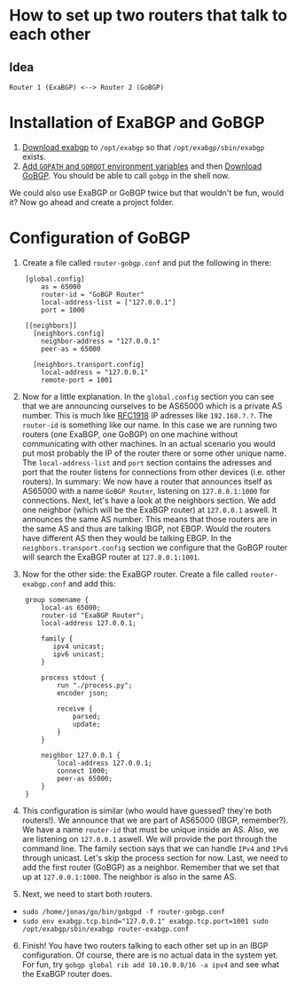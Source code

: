 # How to set up two routers that talk to each other

## Idea

    Router 1 (ExaBGP) <--> Router 2 (GoBGP)

# Installation of ExaBGP and GoBGP

1. [Download exabgp](https://github.com/Exa-Networks/exabgp/) to `/opt/exabgp` so that `/opt/exabgp/sbin/exabgp` exists.
2. [Add `GOPATH` and `GOROOT` environment variables](https://stackoverflow.com/questions/21001387/how-do-i-set-the-gopath-environment-variable-on-ubuntu-what-file-must-i-edit) and then [Download GoBGP](https://github.com/osrg/gobgp). You should be able to call `gobgp` in the shell now.

We could also use ExaBGP or GoBGP twice but that wouldn't be fun, would it? Now go ahead and create a project folder.

# Configuration of GoBGP

1. Create a file called `router-gobgp.conf` and put the following in there:
```
    [global.config]
        as = 65000
        router-id = "GoBGP Router"
        local-address-list = ["127.0.0.1"]
        port = 1000

    [[neighbors]]
      [neighbors.config]
        neighbor-address = "127.0.0.1"
        peer-as = 65000

      [neighbors.transport.config]
        local-address = "127.0.0.1"
        remote-port = 1001
```

2. Now for a little explanation. In the `global.config` section you can see that we are announcing ourselves to be AS65000 which is a private AS number. This is much like [RFC1918](https://en.wikipedia.org/wiki/Private_network) IP adresses like `192.168.?.?`. The `router-id` is something like our name. In this case we are running two routers (one ExaBGP, one GoBGP) on one machine without communicating with other machines. In an actual scenario you would put most probably the IP of the router there or some other unique name. The `local-address-list` and `port` section contains the adresses and port that the router listens for connections from other devices (i.e. other routers). In summary: We now have a router that announces itself as AS65000 with a name `GoBGP Router`, listening on `127.0.0.1:1000` for connections. Next, let's  have a look at the neighbors section. We add one neighbor (which will be the ExaBGP router) at `127.0.0.1` aswell. It announces the same AS number. This means that those routers are in the same AS and thus are talking IBGP, not EBGP. Would the routers have different AS then they would be talking EBGP. In the `neighbors.transport.config` section we configure that the GoBGP router will search the ExaBGP router at `127.0.0.1:1001`.

3. Now for the other side: the ExaBGP router. Create a file called `router-exabgp.conf` and add this:

```
    group somename {
        local-as 65000;
        router-id "ExaBGP Router";
        local-address 127.0.0.1;

        family {
           ipv4 unicast;
           ipv6 unicast;
        }

        process stdout {
            run "./process.py";
            encoder json;

            receive {
                parsed;
                update;
            }
        }

        neighbor 127.0.0.1 {
            local-address 127.0.0.1;
            connect 1000;
            peer-as 65000;
        }
    }
```

4. This configuration is similar (who would have guessed? they're both routers!). We announce that we are part of AS65000 (IBGP, remember?). We have a name `router-id` that must be unique inside an AS. Also, we are listening on `127.0.0.1` aswell. We will provide the port through the command line. The family section says that we can handle `IPv4` and `IPv6` through unicast. Let's skip the process section for now. Last, we need to add the first router (GoBGP) as a neighbor. Remember that we set that up at `127.0.0.1:1000`. The neighbor is also in the same AS.

5. Next, we need to start both routers.

* `sudo /home/jonas/go/bin/gobgpd -f router-gobgp.conf`
* `sudo env exabgp.tcp.bind="127.0.0.1" exabgp.tcp.port=1001 sudo /opt/exabgp/sbin/exabgp router-exabgp.conf`

6. Finish! You have two routers talking to each other set up in an IBGP configuration. Of course, there are is no actual data in the system yet. For fun, try `gobgp global rib add 10.10.0.0/16 -a ipv4` and see what the ExaBGP router does.
